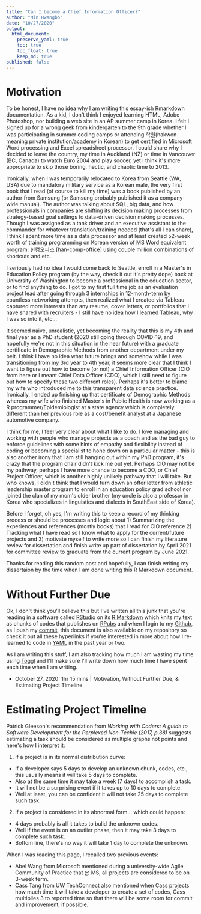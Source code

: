 ```yaml
---
title: "Can I become a Chief Information Officer?"
author: "Min Hwangbo"
date: "10/27/2020"
output:
  html_document:
    preserve_yaml: true
    toc: true
    toc_float: true
    keep_md: true
published: false
---
```




# Motivation
To be honest, I have no idea why I am writing this essay-ish Rmarkdown documentation. As a kid, I don't think I enjoyed learning HTML, Adobe Photoshop, nor building a web site in an AP summer camp in Korea. I felt I signed up for a wrong geek from kindergarten to the 9th grade whether I was participating in summer coding camps or attending 학원(hakwon meaning private institution/academy in Korean) to get certified in Microsoft Word processing and Excel spreadsheet processor. I could share why I decided to leave the country, my time in Auckland (NZ) or time in Vancouver (BC, Canada) to watch Euro 2004 and play soccer, yet I think it's more appropriate to skip those boring, hectic, and chaotic time to 2013.

Ironically, when I was temporarily relocated to Korea from Seattle (WA, USA) due to mandatory military service as a Korean male, the very first book that I read (of course to kill my time) was a book published by an author from Samsung (or Samsung probably published it as a company-wide manual). The author was talking about SQL, big data, and how professionals in companies are shifting its decision making processes from strategy-based goal settings to data-driven decision making processes. Though I was assigned as a tank driver and an executive assistant to the commander for whatever translation/training needed (that's all I can share), I think I spent more time as a data processor and at least created 52-week worth of training programming on Korean version of MS Word equivalent program: 한컴오피스 [han-comp-office] using couple million combinations of shortcuts and etc.

I seriously had no idea I would come back to Seattle, enroll in a Master's in Education Policy program (by the way, check it out it's pretty dope) back at University of Washington to become a professional in the education sector, or to find anything to do. I got to my first full time job as an evaluation project lead after going through 3 internships in 12-month-term by countless networking attempts, then realized what I created via Tableau captured more interests than any resume, cover letters, or portfolios that I have shared with recruiters - I still have no idea how I learned Tableau, why I was so into it, etc...

It seemed naive, unrealistic, yet becoming the reality that this is my 4th and final year as a PhD student (2020 still going through COVID-19, and hopefully we're not in this situation in the near future) with a graduate certificate in Demographic Methods from another department under my belt. I think I have no idea what future brings and somehow while I was transitioning from my 3rd year to 4th year, it seems more clear that I think I want to figure out how to become (or not) a Chief Information Officer (CIO from here or I meant Chief Data Officer (CDO), which I still need to figure out how to specify these two different roles). Perhaps it's better to blame my wife who introduced me to this transparent data science practice. Ironically, I ended up finishing up that certificate of Demographic Methods whereas my wife who finished Master's in Public Health is now working as a R programmer/Epidemiologist at a state agency which is completely different than her previous role as a cost/benefit analyst at a Japanese automotive company. 

I think for me, I feel very clear about what I like to do. I love managing and working with people who manage projects as a coach and as the bad guy to enforce guidelines with some hints of empathy and flexibility instead of coding or becoming a specialist to hone down on a particular matter - this is also another irony that I am still hanging out within my PhD program, it's crazy that the program chair didn't kick me out yet. Perhaps CIO may not be my pathway, perhaps I have more chance to become a CDO, or Chief Project Officer, which is another highly unlikely pathway that I will take. But who knows, I didn't think that I would turn down an offer letter from athletic leadership master program to enroll in an education policy grad school nor joined the clan of my mom's older brother (my uncle is also a professor in Korea who specializes in linguistics and dialects in SouthEast side of Korea). 

Before I forget, oh yes, I'm writing this to keep a record of my thinking process or should be processes and logic about 1) Summarizing the experiences and references (mostly books) that I read for CIO reference 2) Tracking what I have read so I know what to apply for the current/future projects and 3) motivate myself to write more so I can finish my literature review for dissertation and finish write up part of dissertation by April 2021 for committee review to graduate from the current program by June 2021.

Thanks for reading this random post and hopefully, I can finish writing my dissertaion by the time when I am done writing this R Markdown document.

# Without Further Due
Ok, I don't think you'll believe this but I've written all this junk that you're reading in a software called [RStudio](https://rstudio.com/) on its [R Markdown](https://rmarkdown.rstudio.com/) which knits my text as chunks of codes that publishes on [RPubs](https://rpubs.com/) and when I login to my [Github](https://github.com/mhwangbo11/InnovationLab/tree/master/CIO), as I push my [commit](https://docs.github.com/en/free-pro-team@latest/desktop/contributing-and-collaborating-using-github-desktop/committing-and-reviewing-changes-to-your-project), this document is also available on my repository so check it out all these hyperlinks if you're interested in more about how I re-learned to code in [YAML](https://yaml.org/) in the past year or two.

As I am writing this stuff, I am also tracking how much I am wasting my time using [Toggl](https://toggl.com/) and I'll make sure I'll write down how much time I have spent each time when I am writing.

* October 27, 2020: 1hr 15 mins | Motivation, Without Further Due, & Estimating Project Timeline

# Estimating Project Timeline
Patrick Gleeson's recommendation from *Working with Coders: A guide to Software Development for the Perplexed Non-Techie (2017, p.38)* suggests estimating a task should be considered as multiple graphs not points and here's how I interpret it:

1) If a project is in its normal distribution curve:
* If a developer says 5 days to develop an unknown chunk, codes, etc., this usually means it will take 5 days to complete.
* Also at the same time it may take a week (7 days) to accomplish a task.
* It will not be a surprising event if it takes up to 10 days to complete.
* Well at least, you can be confident it will not take 25 days to complete such task.

2) If a project is considered in its abnormal form... which could happen:
* 4 days probably is all it takes to bulid the unknown codes.
* Well if the event is on an outlier phase, then it may take 3 days to complete such task.
* Bottom line, there's no way it will take 1 day to complete the unknown.

When I was reading this page, I recalled two previous events:
* Abel Wang from Microsoft mentioned during a university-wide Agile Community of Practice that @ MS, all projects are considered to be on 3-week term.
* Cass Tang from UW TechConnect also mentioned when Cass projects how much time it will take a developer to create a set of codes, Cass multiplies 3 to reported time so that there will be some room for commit and improvement, if possible.


